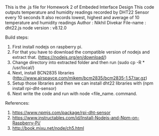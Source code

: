 This is the .js file for Homework 2 of Embeded Interface Design
This code outputs temperature and humidity readings recorded by DHT22 Sensor every 10 seconds
It also records lowest, highest and average of 10 temperature and humidity readings
Author	: Nikhil Divekar
File-name 	: dht22.js
node version : v8.12.0

Build steps:
1. First install nodejs on raspberry pi.
2. For that you have to download the compatible version of nodejs and extract that. (https://nodejs.org/en/download/)
3. Change directory into extracted folder and then run (sudo cp -R * /usr/local/)
4. Next, install BCN2835 libraries (http://www.airspayce.com/mikem/bcm2835/bcm2835-1.57.tar.gz)
5. Setup those libraries and then we can install dht22 libraries with (npm install rpi-dht-sensor)
6. Next write the code and run with node <file_name. command.

References:
1. https://www.npmjs.com/package/rpi-dht-sensor
2. https://www.instructables.com/id/Install-Nodejs-and-Npm-on-Raspberry-Pi/
3. http://book.mixu.net/node/ch5.html

